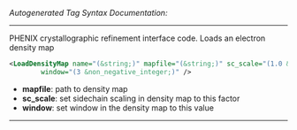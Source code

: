 _Autogenerated Tag Syntax Documentation:_

---
PHENIX crystallographic refinement interface code. Loads an electron density map

```xml
<LoadDensityMap name="(&string;)" mapfile="(&string;)" sc_scale="(1.0 &real;)"
        window="(3 &non_negative_integer;)" />
```

-   **mapfile**: path to density map
-   **sc_scale**: set sidechain scaling in density map to this factor
-   **window**: set window in the density map to this value

---
